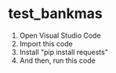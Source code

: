 # test_bankmas

1. Open Visual Studio Code
2. Import this code
3. Install "pip install requests"
4. And then, run this code
